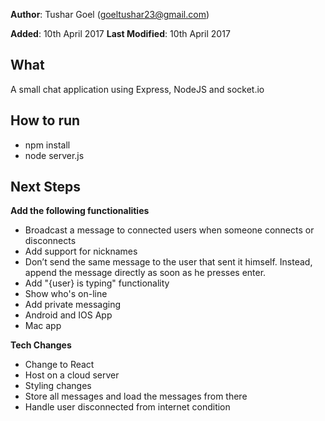 __Author__: Tushar Goel (goeltushar23@gmail.com)

__Added__: 10th April 2017
__Last Modified__: 10th April 2017

## What
A small chat application using Express, NodeJS and socket.io

## How to run
* npm install
* node server.js

## Next Steps

__Add the following functionalities__
* Broadcast a message to connected users when someone connects or disconnects
* Add support for nicknames
* Don’t send the same message to the user that sent it himself. Instead, append the message directly as soon as he presses enter.
* Add "{user} is typing" functionality
* Show who's on-line
* Add private messaging
* Android and IOS App
* Mac app

__Tech Changes__
* Change to React
* Host on a cloud server
* Styling changes
* Store all messages and load the messages from there
* Handle user disconnected from internet condition


